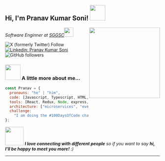 <h2> Hi, I'm Pranav Kumar Soni! <img src="https://media.giphy.com/media/mGcNjsfWAjY5AEZNw6/giphy.gif" width="50"></h2>
<img align='right' src="https://giphy.com/gifs/DronaHQ-automation-nocode-lowcode-i1JHRZSXO9LZZDHqii" width="230">
<p><em>Software Enginner at <a href="http://www.unb.br">SGGSC</a><img src="https://media.giphy.com/media/fYSnHlufseco8Fh93Z/giphy.gif" width="30"></br>
</em></p>

![X (formerly Twitter) Follow](https://img.shields.io/twitter/follow/PranavKumarSon9)
[![Linkedin: Pranav Kumar Soni](https://img.shields.io/badge/-pranav-kumar-soni-blue?style=flat-square&logo=Linkedin&logoColor=white&link=https://www.linkedin.com/in/pranav-kumar-soni/)](https://www.linkedin.com/in/pranav-kumar-soni/)
![GitHub followers](https://img.shields.io/github/followers/pranav1999)

### <img src="https://media.giphy.com/media/VgCDAzcKvsR6OM0uWg/giphy.gif" width="50"> A little more about me...

```javascript
const Pranav = {
  pronouns: "he" | "him",
  code: [Javascript, Typescript, HTML, CSS, Python, Java],
  tools: [React, Redux, Node, express, flask],
  architecture: ["microservices", "event-driven", "design system pattern"],
  challenge:
    "I am doing the #100DaysOfCode challenge focused on python",
};
```

<img src="https://media.giphy.com/media/LnQjpWaON8nhr21vNW/giphy.gif" width="60"> <em><b>I love connecting with different people</b> so if you want to say <b>hi, I'll be happy to meet you more!</b> :)</em>

---
